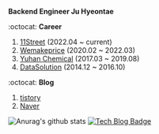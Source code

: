 
**Backend Engineer Ju Hyeontae**

:octocat: **Career**

1. [11Street](https://11st.co.kr/) (2022.04 ~ current)  
2. [Wemakeprice](http://www.wemakeprice.com) (2020.02 ~ 2022.03)  
3. [Yuhan Chemical](http://www.yuhanchem.co.kr) (2017.03 ~ 2019.08)  
4. [DataSolution](http://www.datasolution.kr/) (2014.12 ~ 2016.10)    

:octocat: **Blog**
1. [tistory](https://honeyinfo7.tistory.com/)
2. [Naver](https://blog.naver.com/jabel123)

![Anurag's github stats](https://github-readme-stats.vercel.app/api?username=jabel123&show_icons=true&theme=radical)
[![Tech Blog Badge](http://img.shields.io/badge/-Tech%20blog-black?style=flat-square&logo=github&link=https://honeyinfo7.tistory.com/)](https://honeyinfo7.tistory.com/)  
